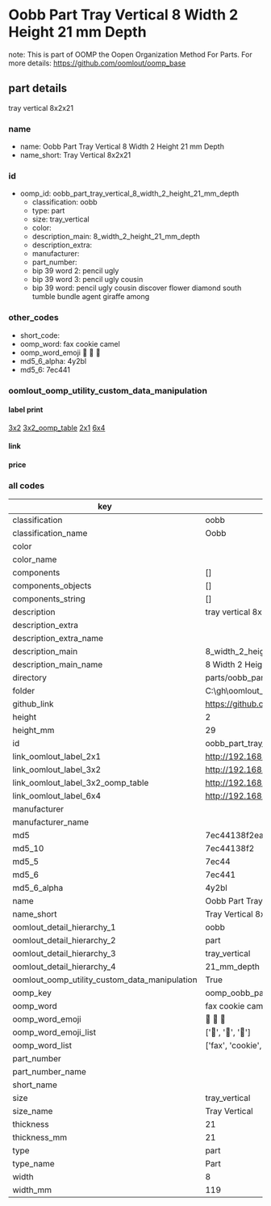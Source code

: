 # Oobb Part Tray Vertical 8 Width 2 Height 21 mm Depth  

note: This is part of OOMP the Oopen Organization Method For Parts. For more details: https://github.com/oomlout/oomp_base

##  part details
  



tray vertical 8x2x21



### name
* name: Oobb Part Tray Vertical 8 Width 2 Height 21 mm Depth
* name_short: Tray Vertical 8x2x21 
### id
* oomp_id: oobb_part_tray_vertical_8_width_2_height_21_mm_depth
  * classification: oobb
  * type: part
  * size: tray_vertical
  * color: 
  * description_main: 8_width_2_height_21_mm_depth
  * description_extra: 
  * manufacturer: 
  * part_number: 
  * bip 39 word 2: pencil ugly
  * bip 39 word 3: pencil ugly cousin
  * bip 39 word: pencil ugly cousin discover flower diamond south tumble bundle agent giraffe among

### other_codes
* short_code: 
* oomp_word: fax cookie camel
* oomp_word_emoji :fax: :cookie: :camel:
* md5_6_alpha: 4y2bl
* md5_6: 7ec441






### oomlout_oomp_utility_custom_data_manipulation
#### label print
[3x2](http://192.168.1.245:1112/?label=oomp%204y2bl)
[3x2_oomp_table](http://192.168.1.108:1112/?label=oomp%204y2bl)
[2x1](http://192.168.1.242:1112/?label=oomp%204y2bl)
[6x4](http://192.168.1.55:1112/?label=oomp%204y2bl)    

#### link

                              

#### price







### all codes 
| key | value |  
| --- | --- |  
| classification | oobb |  
| classification_name | Oobb |  
| color |  |  
| color_name |  |  
| components | [] |  
| components_objects | [] |  
| components_string | [] |  
| description | tray vertical 8x2x21 |  
| description_extra |  |  
| description_extra_name |  |  
| description_main | 8_width_2_height_21_mm_depth |  
| description_main_name | 8 Width 2 Height 21 mm Depth |  
| directory | parts/oobb_part_tray_vertical_8_width_2_height_21_mm_depth |  
| folder | C:\gh\oomlout_oobb_version_4_generated_parts\parts\oobb_part_tray_vertical_8_width_2_height_21_mm_depth |  
| github_link | https://github.com/oomlout/oomlout_oomp_part_src/tree/main/parts/oobb_part_tray_vertical_8_width_2_height_21_mm_depth |  
| height | 2 |  
| height_mm | 29 |  
| id | oobb_part_tray_vertical_8_width_2_height_21_mm_depth |  
| link_oomlout_label_2x1 | http://192.168.1.242:1112/?label=oomp%204y2bl |  
| link_oomlout_label_3x2 | http://192.168.1.245:1112/?label=oomp%204y2bl |  
| link_oomlout_label_3x2_oomp_table | http://192.168.1.108:1112/?label=oomp%204y2bl |  
| link_oomlout_label_6x4 | http://192.168.1.55:1112/?label=oomp%204y2bl |  
| manufacturer |  |  
| manufacturer_name |  |  
| md5 | 7ec44138f2ea5a04f4acc3ee62fb0515 |  
| md5_10 | 7ec44138f2 |  
| md5_5 | 7ec44 |  
| md5_6 | 7ec441 |  
| md5_6_alpha | 4y2bl |  
| name | Oobb Part Tray Vertical 8 Width 2 Height 21 mm Depth |  
| name_short | Tray Vertical 8x2x21  |  
| oomlout_detail_hierarchy_1 | oobb |  
| oomlout_detail_hierarchy_2 | part |  
| oomlout_detail_hierarchy_3 | tray_vertical |  
| oomlout_detail_hierarchy_4 | 21_mm_depth |  
| oomlout_oomp_utility_custom_data_manipulation | True |  
| oomp_key | oomp_oobb_part_tray_vertical_8_width_2_height_21_mm_depth |  
| oomp_word | fax cookie camel |  
| oomp_word_emoji | :fax: :cookie: :camel: |  
| oomp_word_emoji_list | [':fax:', ':cookie:', ':camel:'] |  
| oomp_word_list | ['fax', 'cookie', 'camel'] |  
| part_number |  |  
| part_number_name |  |  
| short_name |  |  
| size | tray_vertical |  
| size_name | Tray Vertical |  
| thickness | 21 |  
| thickness_mm | 21 |  
| type | part |  
| type_name | Part |  
| width | 8 |  
| width_mm | 119 |  
